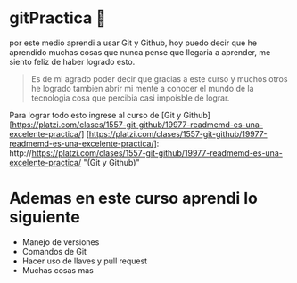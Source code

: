 # gitPractica  🥹 
por este medio aprendi a usar Git y Github, hoy puedo decir que he aprendido muchas cosas que nunca pense que llegaria a aprender, me siento feliz de haber logrado esto.

>Es de mi agrado poder decir que gracias a este curso y muchos otros he logrado tambien abrir mi mente a conocer el mundo de la tecnologia cosa que percibia casi impoisble de lograr.

Para lograr todo esto ingrese al curso de  [Git y Github][https://platzi.com/clases/1557-git-github/19977-readmemd-es-una-excelente-practica/]
[https://platzi.com/clases/1557-git-github/19977-readmemd-es-una-excelente-practica/]: http://https://platzi.com/clases/1557-git-github/19977-readmemd-es-una-excelente-practica/ "(Git y Github)" 

# Ademas en este curso aprendi lo siguiente 

* Manejo de versiones 
* Comandos de Git
* Hacer uso de llaves y pull request 
* Muchas cosas mas
